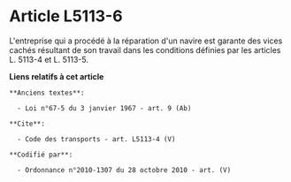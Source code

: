 # Article L5113-6

L'entreprise qui a procédé à la réparation d'un navire est garante des vices cachés résultant de son travail dans les
conditions définies par les articles L. 5113-4 et L. 5113-5.

**Liens relatifs à cet article**

	**Anciens textes**:

	  - Loi n°67-5 du 3 janvier 1967 - art. 9 (Ab)

	**Cite**:

	  - Code des transports - art. L5113-4 (V)

	**Codifié par**:

	  - Ordonnance n°2010-1307 du 28 octobre 2010 - art. (V)
